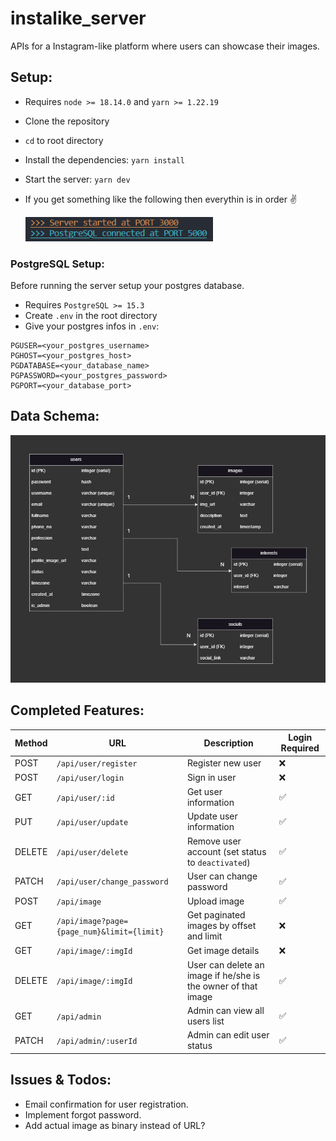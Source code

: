 # instalike_server

APIs for a Instagram-like platform where users can showcase their images.

## Setup:

- Requires `node >= 18.14.0` and `yarn >= 1.22.19`
- Clone the repository
- `cd` to root directory
- Install the dependencies: `yarn install`
- Start the server: `yarn dev`
- If you get something like the following then everythin is in order ✌️

  <img alt="output" src="./assets/Screenshot%202023-06-28%20013927.png" width="300">

### PostgreSQL Setup:

Before running the server setup your postgres database.

- Requires `PostgreSQL >= 15.3`
- Create `.env` in the root directory
- Give your postgres infos in `.env`:

```
PGUSER=<your_postgres_username>
PGHOST=<your_postgres_host>
PGDATABASE=<your_database_name>
PGPASSWORD=<your_postgres_password>
PGPORT=<your_database_port>
```

## Data Schema:

<img alt="db schema" src="./assets/dbSchema.png">

## Completed Features:

| Method | URL                                        | Description                                                   | Login Required |
| ------ | ------------------------------------------ | ------------------------------------------------------------- | -------------- |
| POST   | `/api/user/register`                       | Register new user                                             | ❌             |
| POST   | `/api/user/login`                          | Sign in user                                                  | ❌             |
| GET    | `/api/user/:id`                            | Get user information                                          | ✅             |
| PUT    | `/api/user/update`                         | Update user information                                       | ✅             |
| DELETE | `/api/user/delete`                         | Remove user account (set status to `deactivated`)             | ✅             |
| PATCH  | `/api/user/change_password`                | User can change password                                      | ✅             |
| POST   | `/api/image`                               | Upload image                                                  | ✅             |
| GET    | `/api/image?page={page_num}&limit={limit}` | Get paginated images by offset and limit                      | ❌             |
| GET    | `/api/image/:imgId`                        | Get image details                                             | ❌             |
| DELETE | `/api/image/:imgId`                        | User can delete an image if he/she is the owner of that image | ✅             |
| GET    | `/api/admin`                               | Admin can view all users list                                 | ✅             |
| PATCH  | `/api/admin/:userId`                       | Admin can edit user status                                    | ✅             |

## Issues & Todos:

- Email confirmation for user registration.
- Implement forgot password.
- Add actual image as binary instead of URL?
